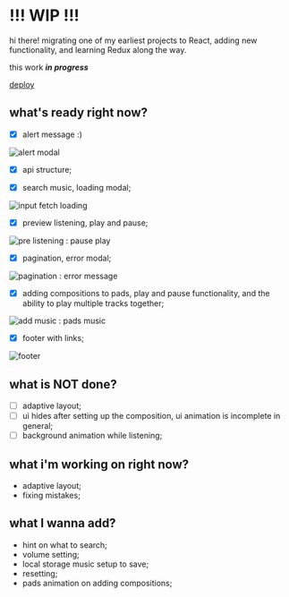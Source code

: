 # !!! WIP !!!

hi there! migrating one of my earliest projects to React, adding new functionality, and learning Redux along the way.

this work ***in progress***

[deploy](https://dziaucho.github.io/tap-music/)

## what's ready right now?

- [x] alert message :)

![alert modal](https://github.com/user-attachments/assets/bd1f4ce8-ec03-436d-bd71-833e8f0720cd)

- [x] api structure;

- [x] search music, loading modal;

![input fetch loading](https://github.com/user-attachments/assets/cb973add-9081-44a6-910c-b402cad31e07)

- [x] preview listening, play and pause;

![pre listening : pause play](https://github.com/user-attachments/assets/46101c13-64fa-41de-aa90-cf0d84a518bd)

- [x] pagination, error modal;

![pagination : error message](https://github.com/user-attachments/assets/a2a9d4e9-c2a4-401e-8509-f9dbc5e78bb1)

- [x] adding compositions to pads, play and pause functionality, and the ability to play multiple tracks together;

![add music : pads music](https://github.com/user-attachments/assets/2bab9bd3-6d92-4eda-a207-dddb3a25e633)

- [x] footer with links;

![footer](https://github.com/user-attachments/assets/70e7c939-c68b-4ebf-8cf9-5574f7244680)

## what is NOT done?

- [ ] adaptive layout;
- [ ] ui hides after setting up the composition, ui animation is incomplete in general;
- [ ] background animation while listening;

## what i'm working on right now?

- adaptive layout;
- fixing mistakes;

## what I wanna add?

- hint on what to search;
- volume setting;
- local storage music setup to save;
- resetting;
- pads animation on adding compositions;
